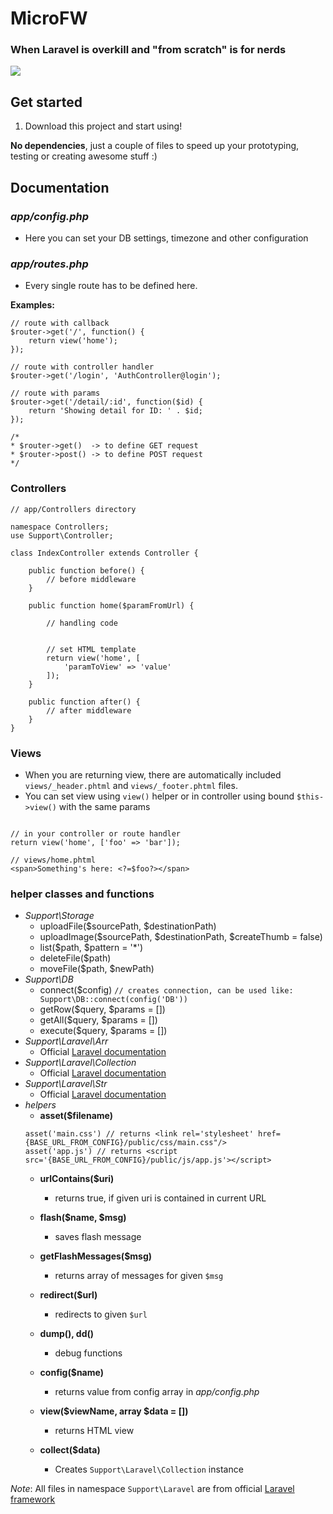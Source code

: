 # MicroFW
### When Laravel is overkill and "from scratch" is for nerds

![](http://i.imgur.com/Y4pPEEt.png)

## Get started

1. Download this project and start using! 

**No dependencies**,  just a couple of files to speed up your prototyping, testing or creating awesome stuff :) 

## Documentation

### *app/config.php*
- Here you can set your DB settings, timezone and other configuration  

### *app/routes.php* 
- Every single route has to be defined here.

**Examples:**

```
// route with callback
$router->get('/', function() {	
	return view('home');
});

// route with controller handler
$router->get('/login', 'AuthController@login');

// route with params
$router->get('/detail/:id', function($id) {	
	return 'Showing detail for ID: ' . $id;
});

/*
* $router->get()  -> to define GET request
* $router->post() -> to define POST request
*/
```

### Controllers

```
// app/Controllers directory

namespace Controllers;
use Support\Controller;

class IndexController extends Controller {

	public function before() {
		// before middleware
	}
	
	public function home($paramFromUrl) {

		// handling code


		// set HTML template
		return view('home', [
			'paramToView' => 'value'
		]);
	}

	public function after() {
		// after middleware
	}
}
```

### Views
- When you are returning view, there are automatically included `views/_header.phtml` and `views/_footer.phtml` files.
- You can set view using `view()` helper or in controller using bound `$this->view()` with the same params
```

// in your controller or route handler
return view('home', ['foo' => 'bar']);

// views/home.phtml
<span>Something's here: <?=$foo?></span>

```

### helper classes and functions

- *Support\Storage*
	- uploadFile($sourcePath, $destinationPath)
	- uploadImage($sourcePath, $destinationPath, $createThumb = false)
	- list($path, $pattern = '*')
	- deleteFile($path)
	- moveFile($path, $newPath)
- *Support\DB*
	- connect($config) `// creates connection, can be used like: Support\DB::connect(config('DB'))`
	- getRow($query, $params = [])
	- getAll($query, $params = [])
	- execute($query, $params = [])
- *Support\Laravel\Arr*
	- Official [Laravel documentation](https://laravel.com/docs/5.4/helpers#arrays)
- *Support\Laravel\Collection*
	- Official [Laravel documentation](https://laravel.com/docs/5.4/eloquent-collections)
- *Support\Laravel\Str*
	- Official [Laravel documentation](https://laravel.com/docs/5.4/helpers#strings)
- *helpers*
	- **asset($filename)**
	``` 
	asset('main.css') // returns <link rel='stylesheet' href={BASE_URL_FROM_CONFIG}/public/css/main.css"/>
	asset('app.js') // returns <script src='{BASE_URL_FROM_CONFIG}/public/js/app.js'></script>
	```
	- **urlContains($uri)**
		- returns true, if given uri is contained in current URL

	- **flash($name, $msg)**
		- saves flash message

	- **getFlashMessages($msg)**
		- returns array of messages for given `$msg`

	- **redirect($url)**
		- redirects to given `$url`

	- **dump(), dd()**
		- debug functions
			
	- **config($name)**
		- returns value from config array in *app/config.php*

	- **view($viewName, array $data = [])**
		- returns HTML view
	- **collect($data)**
		- Creates `Support\Laravel\Collection` instance


*Note*: All files in namespace `Support\Laravel` are from official [Laravel framework](https://github.com/laravel/framework/)
